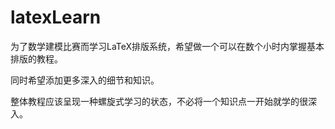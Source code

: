 # latexLearn
为了数学建模比赛而学习LaTeX排版系统，希望做一个可以在数个小时内掌握基本排版的教程。

同时希望添加更多深入的细节和知识。

整体教程应该呈现一种螺旋式学习的状态，不必将一个知识点一开始就学的很深入。
